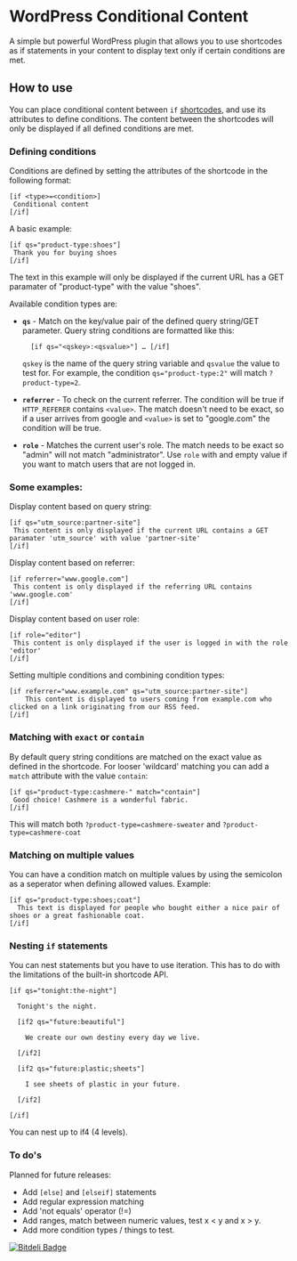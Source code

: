 WordPress Conditional Content
=================

A simple but powerful WordPress plugin that allows you to use shortcodes as if statements in your content to display text only if certain conditions are met.

## How to use
You can place conditional content between `if` [shortcodes](http://codex.wordpress.org/Shortcode), and use its attributes to define conditions. The content between the shortcodes will only be displayed if all defined conditions are met.

### Defining conditions

Conditions are defined by setting the attributes of the shortcode in the following format:

	[if <type>=<condition>]
	 Conditional content
	[/if]
	
A basic example:

	[if qs="product-type:shoes"]
	 Thank you for buying shoes
	[/if]
	
The text in this example will only be displayed if the current URL has a GET paramater of "product-type" with the value "shoes".
	
Available condition types are:

* **`qs`** - Match on the key/value pair of the defined query string/GET parameter. Query string conditions are formatted like this:
 
		[if qs="<qskey>:<qsvalue>"] … [/if]

	`qskey` is the name of the query string variable and `qsvalue` the value to test for. For example, the condition `qs="product-type:2"` will match `?product-type=2`.

* **`referrer`** - To check on the current referrer. The condition will be true if `HTTP_REFERER` contains `<value>`. The match doesn't need to be exact, so if a user arrives from google and `<value>` is set to "google.com" the condition will be true.

* **`role`** - Matches the current user's role. The match needs to be exact so "admin" will not match "administrator". Use `role` with and empty value if you want to match users that are not logged in.

 
### Some examples:

Display content based on query string:

	[if qs="utm_source:partner-site"]
	 This content is only displayed if the current URL contains a GET paramater 'utm_source' with value 'partner-site'
	[/if]

Display content based on referrer:

	[if referrer="www.google.com"]
	 This content is only displayed if the referring URL contains 'www.google.com'
	[/if]

Display content based on user role:

	[if role="editor"]
	 This content is only displayed if the user is logged in with the role 'editor'
	[/if]
	
Setting multiple conditions and combining condition types:

	[if referrer="www.example.com" qs="utm_source:partner-site"]
		This content is displayed to users coming from example.com who clicked on a link originating from our RSS feed.
	[/if]
	
### Matching with `exact` or `contain`

By default query string conditions are matched on the exact value as defined in the shortcode. For looser 'wildcard' matching you can add a `match` attribute with the value `contain`:

	[if qs="product-type:cashmere-" match="contain"]
	 Good choice! Cashmere is a wonderful fabric.
	[/if]
	

This will match both `?product-type=cashmere-sweater` and `?product-type=cashmere-coat`
	
### Matching on multiple values
You can have a condition match on multiple values by using the semicolon as a seperator when defining allowed values. Example:

	[if qs="product-type:shoes;coat"]
	  This text is displayed for people who bought either a nice pair of shoes or a great fashionable coat.
	[/if]
	
### Nesting `if` statements

You can nest statements but you have to use iteration. This has to do with the limitations of the built-in shortcode API.

	[if qs="tonight:the-night"]
	  
	  Tonight's the night.
	  
	  [if2 qs="future:beautiful"]
	  
	    We create our own destiny every day we live.
	  
	  [/if2]
	  
	  [if2 qs="future:plastic;sheets"]
	  
	    I see sheets of plastic in your future.
	  
	  [/if2]
	  
	[/if]
	
You can nest up to if4 (4 levels).

	
### To do's
Planned for future releases:

* Add `[else]` and `[elseif]` statements
* Add regular expression matching
* Add 'not equals' operator (!=)
* Add ranges, match between numeric values, test x < y and x > y.
* Add more condition types / things to test.

[![Bitdeli Badge](https://d2weczhvl823v0.cloudfront.net/superinteractive/wordpress-conditional-content/trend.png)](https://bitdeli.com/free "Bitdeli Badge")

